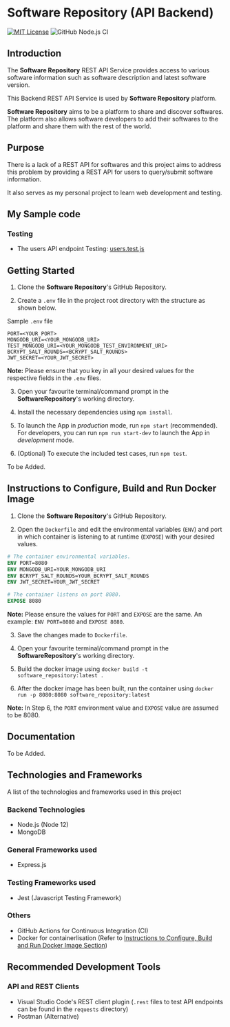 # Software Repository (API Backend)

[![MIT License](https://img.shields.io/badge/license-MIT-blue)](https://github.com/learnsoftwaredevelopment/SoftwareRepository/blob/master/LICENSE)
![GitHub Node.js CI](https://github.com/learnsoftwaredevelopment/SoftwareRepository/workflows/Node.js%20CI/badge.svg?branch=master)

## Introduction

The **Software Repository** REST API Service provides access to various software information such as software description and latest software version. 

This Backend REST API Service is used by **Software Repository** platform.

**Software Repository** aims to be a platform to share and discover softwares. The platform also allows software developers to add their softwares to the platform and share them with the rest of the world. 

## Purpose
There is a lack of a REST API for softwares and this project aims to address this problem by providing a REST API for users to query/submit software information.

It also serves as my personal project to learn web development and testing.

## My Sample code

### Testing
- The users API endpoint Testing: [users.test.js](https://github.com/learnsoftwaredevelopment/SoftwareRepository/blob/master/tests/api/users/users.test.js)

## Getting Started
1) Clone the **Software Repository**'s GitHub Repository.

2) Create a `.env` file in the project root directory with the structure as shown below.

Sample `.env` file

```Shell
PORT=<YOUR_PORT>
MONGODB_URI=<YOUR_MONGODB_URI>
TEST_MONGODB_URI=<YOUR_MONGODB_TEST_ENVIRONMENT_URI>
BCRYPT_SALT_ROUNDS=<BCRYPT_SALT_ROUNDS>
JWT_SECRET=<YOUR_JWT_SECRET>
```

**Note:** Please ensure that you key in all your desired values for the respective fields in the `.env` files.

3) Open your favourite terminal/command prompt in the **SoftwareRepository**'s working directory.

4) Install the necessary dependencies using `npm install`.

5) To launch the App in *production* mode, run `npm start` (recommended). For developers, you can run `npm run start-dev` to launch the App in *development* mode.

6) (Optional) To execute the included test cases, run `npm test`.

To be Added.

## Instructions to Configure, Build and Run Docker Image
1) Clone the **Software Repository**'s GitHub Repository.

2) Open the `Dockerfile` and edit the environmental variables (`ENV`) and port in which container is listening to at runtime (`EXPOSE`) with your desired values.

```Dockerfile
# The container environmental variables.
ENV PORT=8080
ENV MONGODB_URI=YOUR_MONGODB_URI
ENV BCRYPT_SALT_ROUNDS=YOUR_BCRYPT_SALT_ROUNDS
ENV JWT_SECRET=YOUR_JWT_SECRET

# The container listens on port 8080.
EXPOSE 8080
```

**Note:** Please ensure the values for `PORT` and `EXPOSE` are the same. An example: `ENV PORT=8080` and `EXPOSE 8080`.

3) Save the changes made to `Dockerfile`.

4) Open your favourite terminal/command prompt in the **SoftwareRepository**'s working directory.

5) Build the docker image using `docker build -t software_repository:latest .`

6) After the docker image has been built, run the container using `docker run -p 8080:8080 software_repository:latest`
  
**Note:** In Step 6, the `PORT` environment value and `EXPOSE` value are assumed to be 8080.

## Documentation
To be Added.

## Technologies and Frameworks
A list of the technologies and frameworks used in this project

### Backend Technologies
- Node.js (Node 12)
- MongoDB

### General Frameworks used
- Express.js

### Testing Frameworks used
- Jest (Javascript Testing Framework)

### Others
- GitHub Actions for Continuous Integration (CI)
- Docker for containerlisation (Refer to [Instructions to Configure, Build and Run Docker Image Section](#instructions-to-configure-build-and-run-docker-image))

## Recommended Development Tools
### API and REST Clients
- Visual Studio Code's REST client plugin (`.rest` files to test API endpoints can be found in the `requests` directory)
- Postman (Alternative)
